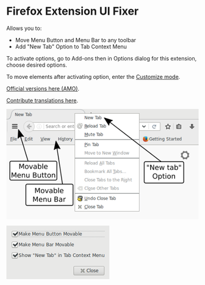 # Firefox Extension UI Fixer

Allows you to:
* Move Menu Button and Menu Bar to any toolbar
* Add "New Tab" Option to Tab Context Menu
 
To activate options, go to Add-ons then in Options dialog for this extension, choose desired options.

To move elements after activating option, enter the [Customize mode](https://support.mozilla.org/en-US/kb/customize-firefox-controls-buttons-and-toolbars).

[Official versions here (AMO)](https://addons.mozilla.org/en-US/firefox/addon/firefox-4-ui-fixer/).

[Contribute translations here](https://crowdin.com/project/firefox-extension-ui-fixer).

![Screenshot of UI Fixer Demo](https://raw.githubusercontent.com/nikola-kocic/UI-Fixer/master/screenshots/ui-fixer-demo.png)

![Screenshot of UI Fixer Options Dialog](https://raw.githubusercontent.com/nikola-kocic/UI-Fixer/master/screenshots/ui-fixer-options-dialog.png)
